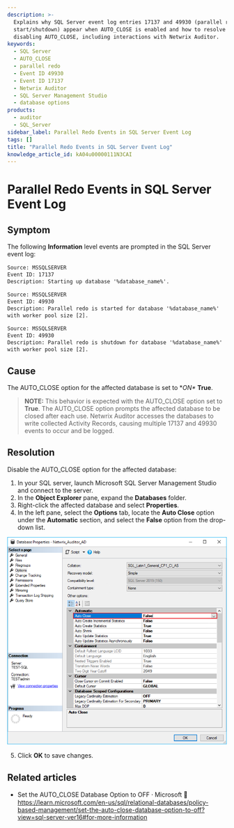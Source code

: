 ```yaml
---
description: >-
  Explains why SQL Server event log entries 17137 and 49930 (parallel redo
  start/shutdown) appear when AUTO_CLOSE is enabled and how to resolve them by
  disabling AUTO_CLOSE, including interactions with Netwrix Auditor.
keywords:
  - SQL Server
  - AUTO_CLOSE
  - parallel redo
  - Event ID 49930
  - Event ID 17137
  - Netwrix Auditor
  - SQL Server Management Studio
  - database options
products:
  - auditor
  - SQL_Server
sidebar_label: Parallel Redo Events in SQL Server Event Log
tags: []
title: "Parallel Redo Events in SQL Server Event Log"
knowledge_article_id: kA04u00000111N3CAI
---
```


# Parallel Redo Events in SQL Server Event Log

## Symptom

The following **Information** level events are prompted in the SQL Server event log:

```text
Source: MSSQLSERVER
Event ID: 17137
Description: Starting up database '%database_name%'.
```

```text
Source: MSSQLSERVER
Event ID: 49930
Description: Parallel redo is started for database '%database_name%' with worker pool size [2].
```

```text
Source: MSSQLSERVER
Event ID: 49930
Description: Parallel redo is shutdown for database '%database_name%' with worker pool size [2].
```

## Cause

The AUTO_CLOSE option for the affected database is set to **ON\** **True**.

> **NOTE:** This behavior is expected with the AUTO_CLOSE option set to **True**. The AUTO_CLOSE option prompts the affected database to be closed after each use. Netwrix Auditor accesses the databases to write collected Activity Records, causing multiple 17137 and 49930 events to occur and be logged.

## Resolution

Disable the AUTO_CLOSE option for the affected database:

1. In your SQL server, launch Microsoft SQL Server Management Studio and connect to the server.
2. In the **Object Explorer** pane, expand the **Databases** folder.
3. Right-click the affected database and select **Properties**.
4. In the left pane, select the **Options** tab, locate the **Auto Close** option under the **Automatic** section, and select the **False** option from the drop-down list.

![Auto Close option screenshot](images/ka04u00000118GJ_0EM4u000008MgWU.png)

5. Click **OK** to save changes.

## Related articles

- Set the AUTO_CLOSE Database Option to OFF ⸱ Microsoft 🤝  
  https://learn.microsoft.com/en-us/sql/relational-databases/policy-based-management/set-the-auto-close-database-option-to-off?view=sql-server-ver16#for-more-information

